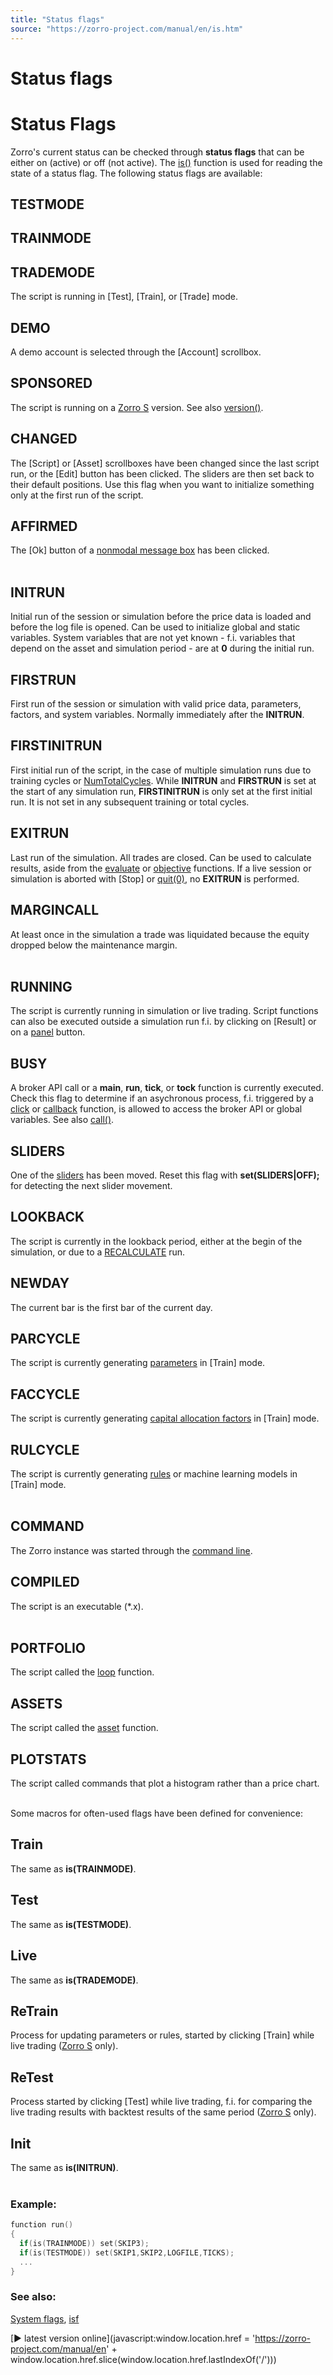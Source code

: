 ```yaml
---
title: "Status flags"
source: "https://zorro-project.com/manual/en/is.htm"
---
```


# Status flags

# Status Flags

Zorro's current status can be checked through **status flags** that can be either on (active) or off (not active). The [is()](018_TradeMode.md) function is used for reading the state of a status flag. The following status flags are available:

## TESTMODE

## TRAINMODE

## TRADEMODE

The script is running in \[Test\], \[Train\], or \[Trade\] mode.

## DEMO

A demo account is selected through the \[Account\] scrollbox.  

## SPONSORED

The script is running on a [Zorro S](restrictions.md) version. See also [version()](021_Conversion_from_other_platforms.md).

## CHANGED

The \[Script\] or \[Asset\] scrollboxes have been changed since the last script run, or the \[Edit\] button has been clicked. The sliders are then set back to their default positions. Use this flag when you want to initialize something only at the first run of the script.

## AFFIRMED

The \[Ok\] button of a [nonmodal message box](143_printf_print_msg.md) has been clicked.  
 

## INITRUN

Initial run of the session or simulation before the price data is loaded and before the log file is opened. Can be used to initialize global and static variables. System variables that are not yet known - f.i. variables that depend on the asset and simulation period - are at **0** during the initial run.

## FIRSTRUN

First run of the session or simulation with valid price data, parameters, factors, and system variables. Normally immediately after the **INITRUN**.

## FIRSTINITRUN

First initial run of the script, in the case of multiple simulation runs due to training cycles or [NumTotalCycles](numtotalcycles.md). While **INITRUN** and **FIRSTRUN** is set at the start of any simulation run, **FIRSTINITRUN** is only set at the first initial run. It is not set in any subsequent training or total cycles.

## EXITRUN

Last run of the simulation. All trades are closed. Can be used to calculate results, aside from the [evaluate](137_evaluate.md) or [objective](107_optimize.md) functions. If a live session or simulation is aborted with \[Stop\] or [quit(0)](172_quit.md), no **EXITRUN** is performed. 

## MARGINCALL

At least once in the simulation a trade was liquidated because the equity dropped below the maintenance margin.  
 

## RUNNING

The script is currently running in simulation or live trading. Script functions can also be executed outside a simulation run f.i. by clicking on \[Result\] or on a [panel](142_panel.md) button.

## BUSY

A broker API call or a **main**, **run**, **tick**, or **tock** function is currently executed. Check this flag to determine if an asychronous process, f.i. triggered by a [click](142_panel.md) or [callback](089_tick_tock.md) function, is allowed to access the broker API or global variables. See also [call()](164_call.md). 

## SLIDERS

One of the [sliders](141_slider.md) has been moved. Reset this flag with **set(SLIDERS|OFF);** for detecting the next slider movement.  

## LOOKBACK

The script is currently in the lookback period, either at the begin of the simulation, or due to a [RECALCULATE](018_TradeMode.md) run.

## NEWDAY

The current bar is the first bar of the current day. 

## PARCYCLE

The script is currently generating [parameters](107_optimize.md) in \[Train\] mode.

## FACCYCLE

The script is currently generating [capital allocation factors](016_OptimalF_money_management.md) in \[Train\] mode.

## RULCYCLE

The script is currently generating [rules](advisor.md) or machine learning models in \[Train\] mode.  
  

## COMMAND

The Zorro instance was started through the [command line](027_Command_Line_Options.md).

## COMPILED

The script is an executable (\*.x).  
 

## PORTFOLIO

The script called the [loop](109_loop.md) function.

## ASSETS

The script called the [asset](013_Asset_Account_Lists.md) function.

## PLOTSTATS

The script called commands that plot a histogram rather than a price chart.  
 

Some macros for often-used flags have been defined for convenience:

## Train

The same as **is(TRAINMODE)**.

## Test

The same as **is(TESTMODE)**.

## Live

The same as **is(TRADEMODE)**.

## ReTrain

Process for updating parameters or rules, started by clicking \[Train\] while live trading ([Zorro S](restrictions.md) only).

## ReTest

Process started by clicking \[Test\] while live trading, f.i. for comparing the live trading results with backtest results of the same period ([Zorro S](restrictions.md) only).

## Init

The same as **is(INITRUN)**.  
 

### Example:

```c
function run()
{
  if(is(TRAINMODE)) set(SKIP3);
  if(is(TESTMODE)) set(SKIP1,SKIP2,LOGFILE,TICKS); 
  ...
}
```

### See also:

[System flags](018_TradeMode.md), [isf](168_setf_resf_isf.md)

[► latest version online](javascript:window.location.href = 'https://zorro-project.com/manual/en' + window.location.href.slice\(window.location.href.lastIndexOf\('/'\)\))